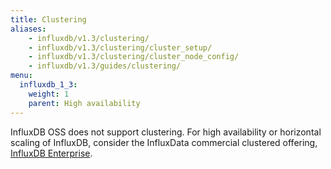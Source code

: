 ```yaml
---
title: Clustering
aliases:
    - influxdb/v1.3/clustering/
    - influxdb/v1.3/clustering/cluster_setup/
    - influxdb/v1.3/clustering/cluster_node_config/
    - influxdb/v1.3/guides/clustering/
menu:
  influxdb_1_3:
    weight: 1
    parent: High availability
---
```


InfluxDB OSS does not support clustering.
For high availability or horizontal scaling of InfluxDB, consider the InfluxData
commercial clustered offering,
[InfluxDB Enterprise](/enterprise_influxdb/latest/).
